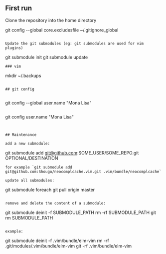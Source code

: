 ## First run

Clone the repository into the home directory

git config --global core.excludesfile ~/.gitignore_global
```

Update the git submodules (eg: git submodules are used for vim plugins)

```
git submodule init
git submodule update
```
### vim

```
mkdir ~/.backups
```

## git config


```
git config --global user.name "Mona Lisa"
```

```
git config user.name "Mona Lisa"
```


## Maintenance

add a new submodule:

```
git submodule add git@github.com:SOME_USER/SOME_REPO.git OPTIONAL/DESTINATION
```
for example `git submodule add git@github.com:Shougo/neocomplcache.vim.git .vim/bundle/neocomplcache`

update all submodules:

```
git submodule foreach git pull origin master
```

remove and delete the content of a submodule:

```
git submodule deinit -f SUBMODULE_PATH
rm -rf SUBMODULE_PATH
git rm SUBMODULE_PATH
```

example:

```
git submodule deinit -f .vim/bundle/elm-vim
rm -rf .git/modules/.vim/bundle/elm-vim
git -rf .vim/bundle/elm-vim
```
